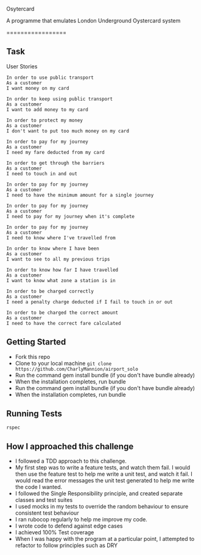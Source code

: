 Osytercard

A programme that emulates London Underground Oystercard system

=================

Task
-----

User Stories

```
In order to use public transport
As a customer
I want money on my card

In order to keep using public transport
As a customer
I want to add money to my card

In order to protect my money
As a customer
I don't want to put too much money on my card

In order to pay for my journey
As a customer
I need my fare deducted from my card

In order to get through the barriers
As a customer
I need to touch in and out

In order to pay for my journey
As a customer
I need to have the minimum amount for a single journey

In order to pay for my journey
As a customer
I need to pay for my journey when it's complete

In order to pay for my journey
As a customer
I need to know where I've travelled from

In order to know where I have been
As a customer
I want to see to all my previous trips

In order to know how far I have travelled
As a customer
I want to know what zone a station is in

In order to be charged correctly
As a customer
I need a penalty charge deducted if I fail to touch in or out

In order to be charged the correct amount
As a customer
I need to have the correct fare calculated
```

Getting Started
---------
* Fork this repo
* Clone to your local machine
`git clone https://github.com/CharlyMannion/airport_solo`
* Run the command gem install bundle (if you don't have bundle already)
* When the installation completes, run bundle
* Run the command gem install bundle (if you don't have bundle already)
* When the installation completes, run bundle

Running Tests
---------
`rspec`


How I approached this challenge
---------
* I followed a TDD approach to this challenge.
* My first step was to write a feature tests, and watch them fail. I would then use the feature test to help me write a unit test, and watch it fail. I would read the error messages the unit test generated to help me write the code I wanted.
* I followed the Single Responsibility principle, and created separate classes and test suites
* I used mocks in my tests to override the random behaviour to ensure consistent test behaviour
* I ran rubocop regularly to help me improve my code.
* I wrote code to defend against edge cases
* I achieved 100% Test coverage
* When I was happy with the program at a particular point, I attempted to refactor to follow principles such as DRY
